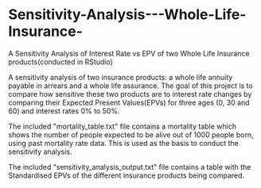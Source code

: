 # Sensitivity-Analysis---Whole-Life-Insurance-
A Sensitivity Analysis of Interest Rate vs EPV of two Whole Life Insurance products(conducted in RStudio)

A sensitivity analysis of two insurance products: a whole life annuity payable in 
arrears and a whole life assurance. The goal of this project is to compare how 
sensitive these two products are to interest rate changes by comparing their 
Expected Present Values(EPVs) for three ages (0, 30 and 60) and interest rates
0% to 50%.

The included "mortality_table.txt" file contains a mortality table which shows the
number of people expected to be alive out of 1000 people born, using past mortality
rate data. This is used as the basis to conduct the sensitivity analysis.

The included "sensitivity_analysis_output.txt" file contains a table with the
Standardised EPVs of the different insurance products being compared.
